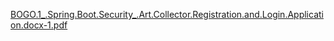 [BOGO.1_.Spring.Boot.Security_.Art.Collector.Registration.and.Login.Application.docx-1.pdf](https://github.com/user-attachments/files/16138884/BOGO.1_.Spring.Boot.Security_.Art.Collector.Registration.and.Login.Application.docx-1.pdf)
